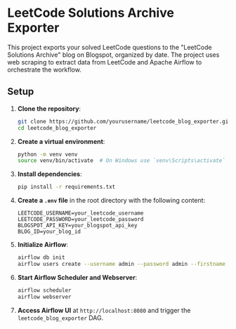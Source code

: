 # LeetCode Solutions Archive Exporter

This project exports your solved LeetCode questions to the "LeetCode Solutions Archive" blog on Blogspot, organized by date. The project uses web scraping to extract data from LeetCode and Apache Airflow to orchestrate the workflow.

## Setup

1. **Clone the repository**:
    ```bash
    git clone https://github.com/yourusername/leetcode_blog_exporter.git
    cd leetcode_blog_exporter
    ```

2. **Create a virtual environment**:
    ```bash
    python -m venv venv
    source venv/bin/activate  # On Windows use `venv\Scripts\activate`
    ```

3. **Install dependencies**:
    ```bash
    pip install -r requirements.txt
    ```

4. **Create a `.env` file** in the root directory with the following content:
    ```env
    LEETCODE_USERNAME=your_leetcode_username
    LEETCODE_PASSWORD=your_leetcode_password
    BLOGSPOT_API_KEY=your_blogspot_api_key
    BLOG_ID=your_blog_id
    ```

5. **Initialize Airflow**:
    ```bash
    airflow db init
    airflow users create --username admin --password admin --firstname Admin --lastname User --role Admin --email admin@example.com
    ```

6. **Start Airflow Scheduler and Webserver**:
    ```bash
    airflow scheduler
    airflow webserver
    ```

7. **Access Airflow UI** at `http://localhost:8080` and trigger the `leetcode_blog_exporter` DAG.
